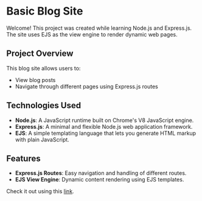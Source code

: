 # Basic Blog Site

Welcome! This project was created while learning Node.js and Express.js. The site uses EJS as the view engine to render dynamic web pages.

## Project Overview

This blog site allows users to:

- View blog posts
- Navigate through different pages using Express.js routes

## Technologies Used

- **Node.js**: A JavaScript runtime built on Chrome's V8 JavaScript engine.
- **Express.js**: A minimal and flexible Node.js web application framework.
- **EJS**: A simple templating language that lets you generate HTML markup with plain JavaScript.

## Features

- **Express.js Routes**: Easy navigation and handling of different routes.
- **EJS View Engine**: Dynamic content rendering using EJS templates.

Check it out using this [link](http://example.com).
